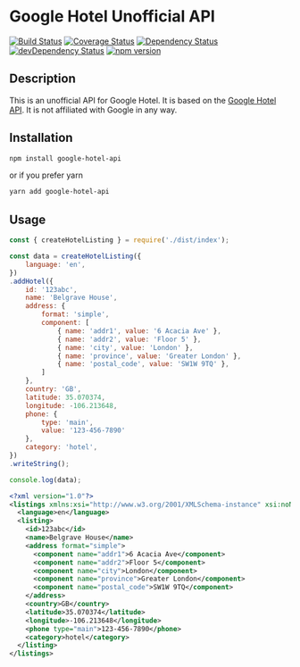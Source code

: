 # Google Hotel Unofficial API

[![Build Status](https://travis-ci.org/mr687/google-hotel-api.svg?branch=main)](https://travis-ci.org/mr687/google-hotel-api)
[![Coverage Status](https://coveralls.io/repos/github/mr687/google-hotel-api/badge.svg?branch=main)](https://coveralls.io/github/mr687/google-hotel-api?branch=main)
[![Dependency Status](https://david-dm.org/mr687/google-hotel-api.svg)](https://david-dm.org/mr687/google-hotel-api)
[![devDependency Status](https://david-dm.org/mr687/google-hotel-api/dev-status.svg)](https://david-dm.org/mr687/google-hotel-api#info=devDependencies)
[![npm version](https://badge.fury.io/js/google-hotel-api.svg)](https://badge.fury.io/js/google-hotel-api)

## Description

This is an unofficial API for Google Hotel. It is based on the [Google Hotel API](https://www.google.com/travel/hotels/). It is not affiliated with Google in any way.

## Installation

```bash
npm install google-hotel-api
```

or if you prefer yarn

```bash
yarn add google-hotel-api
```

## Usage

```js
const { createHotelListing } = require('./dist/index');

const data = createHotelListing({
	language: 'en',
})
.addHotel({
	id: '123abc',
	name: 'Belgrave House',
	address: {
		format: 'simple',
		component: [
			{ name: 'addr1', value: '6 Acacia Ave' },
			{ name: 'addr2', value: 'Floor 5' },
			{ name: 'city', value: 'London' },
			{ name: 'province', value: 'Greater London' },
			{ name: 'postal_code', value: 'SW1W 9TQ' },
		]
	},
	country: 'GB',
	latitude: 35.070374,
	longitude: -106.213648,
	phone: {
		type: 'main',
		value: '123-456-7890'
	},
	category: 'hotel',
})
.writeString();

console.log(data);
```

```xml
<?xml version="1.0"?>
<listings xmlns:xsi="http://www.w3.org/2001/XMLSchema-instance" xsi:noNamespaceSchemaLocation="http://www.gstatic.com/localfeed/local_feed.xsd">
  <language>en</language>
  <listing>
    <id>123abc</id>
    <name>Belgrave House</name>
    <address format="simple">
      <component name="addr1">6 Acacia Ave</component>
      <component name="addr2">Floor 5</component>
      <component name="city">London</component>
      <component name="province">Greater London</component>
      <component name="postal_code">SW1W 9TQ</component>
    </address>
    <country>GB</country>
    <latitude>35.070374</latitude>
    <longitude>-106.213648</longitude>
    <phone type="main">123-456-7890</phone>
    <category>hotel</category>
  </listing>
</listings>
```